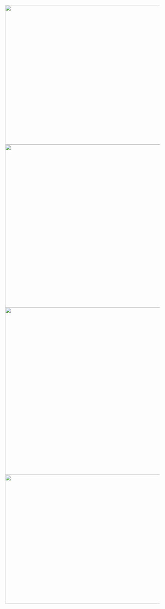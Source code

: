 <img src="https://farm2.staticflickr.com/1486/25916250313_1831bbe963_z.jpg" width="640" height="452">
<img src="https://farm2.staticflickr.com/1583/26246276910_69db9df406_z.jpg" width="640" height="528">
<img src="https://farm2.staticflickr.com/1580/26246277530_4546185a48_z.jpg" width="640" height="543">
<img src="https://farm2.staticflickr.com/1469/26493186286_1bc945d964_z.jpg" width="640" height="418">